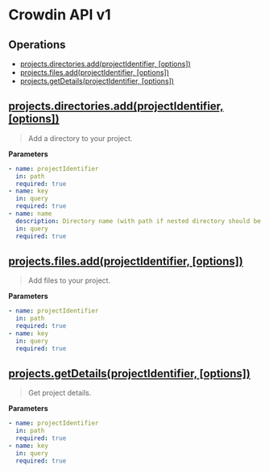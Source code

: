 
# Crowdin API v1

## Operations

- [projects.directories.add(projectIdentifier, [options])](#projects-directories-add)
- [projects.files.add(projectIdentifier, [options])](#projects-files-add)
- [projects.getDetails(projectIdentifier, [options])](#projects-get-details)

<a id="projects-directories-add" href="#projects-directories-add">
  <h2>projects.directories.add(projectIdentifier, [options])</h2>
</a>

> Add a directory to your project.

**Parameters**

```yml
- name: projectIdentifier
  in: path
  required: true
- name: key
  in: query
  required: true
- name: name
  description: Directory name (with path if nested directory should be created).
  in: query
  required: true

```

<a id="projects-files-add" href="#projects-files-add">
  <h2>projects.files.add(projectIdentifier, [options])</h2>
</a>

> Add files to your project.

**Parameters**

```yml
- name: projectIdentifier
  in: path
  required: true
- name: key
  in: query
  required: true

```

<a id="projects-get-details" href="#projects-get-details">
  <h2>projects.getDetails(projectIdentifier, [options])</h2>
</a>

> Get project details.

**Parameters**

```yml
- name: projectIdentifier
  in: path
  required: true
- name: key
  in: query
  required: true

```

